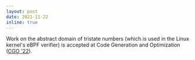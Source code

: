 ```yaml
---
layout: post
date: 2021-11-22
inline: true
---
```


Work on the abstract domain of tristate numbers (which is used in the Linux kernel's eBPF verifier) is accepted at Code Generation and Optimization ([CGO '22](https://conf.researchr.org/home/cgo-2022)).
